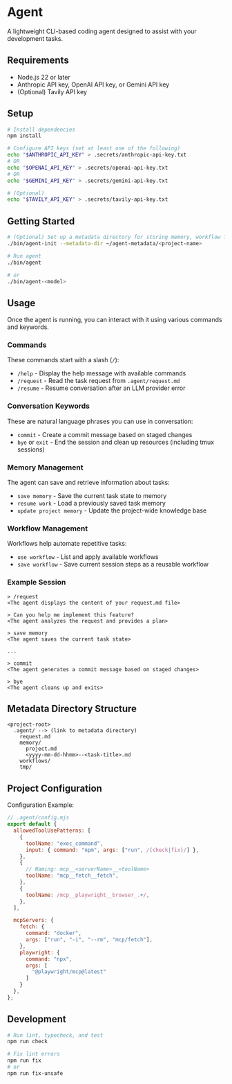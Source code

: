 # Agent

A lightweight CLI-based coding agent designed to assist with your development tasks.

## Requirements

- Node.js 22 or later
- Anthropic API key, OpenAI API key, or Gemini API key
- (Optional) Tavily API key

## Setup

```sh
# Install dependencies
npm install
```

```sh
# Configure API keys (set at least one of the following)
echo "$ANTHROPIC_API_KEY" > .secrets/anthropic-api-key.txt
# OR
echo "$OPENAI_API_KEY" > .secrets/openai-api-key.txt
# OR
echo "$GEMINI_API_KEY" > .secrets/gemini-api-key.txt

# (Optional)
echo "$TAVILY_API_KEY" > .secrets/tavily-api-key.txt
```

## Getting Started

```sh
# (Optional) Set up a metadata directory for storing memory, workflow files, and other resources.
./bin/agent-init --metadata-dir ~/agent-metadata/<project-name>
```

```sh
# Run agent
./bin/agent

# or
./bin/agent-<model>
```

## Usage

Once the agent is running, you can interact with it using various commands and keywords.

### Commands

These commands start with a slash (`/`):

- `/help` - Display the help message with available commands
- `/request` - Read the task request from `.agent/request.md`
- `/resume` - Resume conversation after an LLM provider error

### Conversation Keywords

These are natural language phrases you can use in conversation:

- `commit` - Create a commit message based on staged changes
- `bye` or `exit` - End the session and clean up resources (including tmux sessions)

### Memory Management

The agent can save and retrieve information about tasks:

- `save memory` - Save the current task state to memory
- `resume work` - Load a previously saved task memory
- `update project memory` - Update the project-wide knowledge base

### Workflow Management

Workflows help automate repetitive tasks:

- `use workflow` - List and apply available workflows
- `save workflow` - Save current session steps as a reusable workflow

### Example Session

```
> /request
<The agent displays the content of your request.md file>

> Can you help me implement this feature?
<The agent analyzes the request and provides a plan>

> save memory
<The agent saves the current task state>

...

> commit
<The agent generates a commit message based on staged changes>

> bye
<The agent cleans up and exits>
```

## Metadata Directory Structure

```
<project-root>
  .agent/ --> (link to metadata directory)
    request.md
    memory/
      project.md
      <yyyy-mm-dd-hhmm>--<task-title>.md
    workflows/
    tmp/
```

## Project Configuration

Configuration Example:
```js
// .agent/config.mjs
export default {
  allowedToolUsePatterns: [
    {
      toolName: "exec_command",
      input: { command: "npm", args: ["run", /(check|fix)/] },
    },
    {
      // Naming: mcp__<serverName>__<toolName>
      toolName: "mcp__fetch__fetch",
    },
    {
      toolName: /mcp__playwright__browser_.+/,
    },
  ],

  mcpServers: {
    fetch: {
      command: "docker",
      args: ["run", "-i", "--rm", "mcp/fetch"],
    },
    playwright: {
      command: "npx",
      args: [
        "@playwright/mcp@latest"
      ]
    }
  },
};
```

## Development

```sh
# Run lint, typecheck, and test
npm run check

# Fix lint errors
npm run fix
# or
npm run fix-unsafe
```
